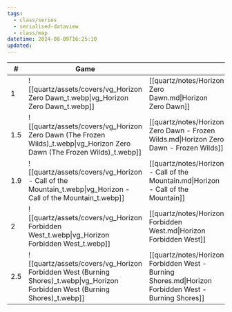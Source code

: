 ```yaml
---
tags:
  - class/series
  - serialised-dataview
  - class/map
datetime: 2024-08-09T16:25:10
updated: 
---
```

<!-- QueryToSerialize: table without id sequence as "#", embed(link(thumbnail)) as Game, file.link as ""  from #class/video-game where series = [[]] sort sequence -->
<!-- SerializedQuery: table without id sequence as "#", embed(link(thumbnail)) as Game, file.link as ""  from #class/video-game where series = [[]] sort sequence -->

| #   | Game                                                                                                                           |                                                                                                      |
| --- | ------------------------------------------------------------------------------------------------------------------------------ | ---------------------------------------------------------------------------------------------------- |
| 1   | ![[quartz/assets/covers/vg_Horizon Zero Dawn_t.webp\|vg_Horizon Zero Dawn_t.webp]]                                             | [[quartz/notes/Horizon Zero Dawn.md\|Horizon Zero Dawn]]                                             |
| 1.5 | ![[quartz/assets/covers/vg_Horizon Zero Dawn (The Frozen Wilds)_t.webp\|vg_Horizon Zero Dawn (The Frozen Wilds)_t.webp]]       | [[quartz/notes/Horizon Zero Dawn - Frozen Wilds.md\|Horizon Zero Dawn - Frozen Wilds]]               |
| 1.9 | ![[quartz/assets/covers/vg_Horizon - Call of the Mountain_t.webp\|vg_Horizon - Call of the Mountain_t.webp]]                   | [[quartz/notes/Horizon - Call of the Mountain.md\|Horizon - Call of the Mountain]]                   |
| 2   | ![[quartz/assets/covers/vg_Horizon Forbidden West_t.webp\|vg_Horizon Forbidden West_t.webp]]                                   | [[quartz/notes/Horizon Forbidden West.md\|Horizon Forbidden West]]                                   |
| 2.5 | ![[quartz/assets/covers/vg_Horizon Forbidden West (Burning Shores)_t.webp\|vg_Horizon Forbidden West (Burning Shores)_t.webp]] | [[quartz/notes/Horizon Forbidden West - Burning Shores.md\|Horizon Forbidden West - Burning Shores]] |
<!-- SerializedQuery END -->
